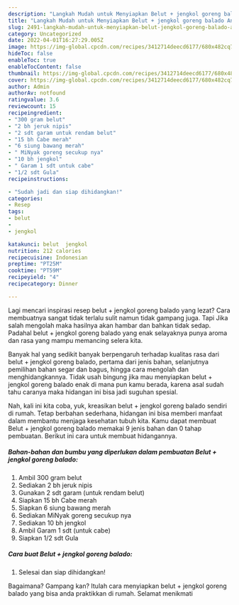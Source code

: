 ```yaml
---
description: "Langkah Mudah untuk Menyiapkan Belut + jengkol goreng balado Anti Gagal"
title: "Langkah Mudah untuk Menyiapkan Belut + jengkol goreng balado Anti Gagal"
slug: 2491-langkah-mudah-untuk-menyiapkan-belut-jengkol-goreng-balado-anti-gagal
category: Uncategorized
date: 2022-04-01T16:27:29.005Z
image: https://img-global.cpcdn.com/recipes/3412714deecd6177/680x482cq70/belut-jengkol-goreng-balado-foto-resep-utama.jpg
hideToc: false
enableToc: true
enableTocContent: false
thumbnail: https://img-global.cpcdn.com/recipes/3412714deecd6177/680x482cq70/belut-jengkol-goreng-balado-foto-resep-utama.jpg
cover: https://img-global.cpcdn.com/recipes/3412714deecd6177/680x482cq70/belut-jengkol-goreng-balado-foto-resep-utama.jpg
author: Admin
authorAv: notfound
ratingvalue: 3.6
reviewcount: 15
recipeingredient:
- "300 gram belut"
- "2 bh jeruk nipis"
- "2 sdt garam untuk rendam belut"
- "15 bh Cabe merah"
- "6 siung bawang merah"
- " MiNyak goreng secukup nya"
- "10 bh jengkol"
- " Garam 1 sdt untuk cabe"
- "1/2 sdt Gula"
recipeinstructions:

- "Sudah jadi dan siap dihidangkan!"
categories:
- Resep
tags:
- belut
- 
- jengkol

katakunci: belut  jengkol 
nutrition: 212 calories
recipecuisine: Indonesian
preptime: "PT25M"
cooktime: "PT59M"
recipeyield: "4"
recipecategory: Dinner

---
```



Lagi mencari inspirasi resep belut + jengkol goreng balado yang lezat? Cara membuatnya sangat tidak terlalu sulit namun tidak gampang juga. Tapi Jika salah mengolah maka hasilnya akan hambar dan bahkan tidak sedap. Padahal belut + jengkol goreng balado yang enak selayaknya punya aroma dan rasa yang mampu memancing selera kita.


Banyak hal yang sedikit banyak berpengaruh terhadap kualitas rasa dari belut + jengkol goreng balado, pertama dari jenis bahan, selanjutnya pemilihan bahan segar dan bagus, hingga cara mengolah dan menghidangkannya. Tidak usah bingung jika mau menyiapkan belut + jengkol goreng balado enak di mana pun kamu berada, karena asal sudah tahu caranya maka hidangan ini bisa jadi suguhan spesial.




Nah, kali ini kita coba, yuk, kreasikan belut + jengkol goreng balado sendiri di rumah. Tetap berbahan sederhana, hidangan ini bisa memberi manfaat dalam membantu menjaga kesehatan tubuh kita. Kamu dapat membuat Belut + jengkol goreng balado memakai 9 jenis bahan dan 0 tahap pembuatan. Berikut ini cara untuk membuat hidangannya.

<!--inarticleads1-->

##### Bahan-bahan dan bumbu yang diperlukan dalam pembuatan Belut + jengkol goreng balado:

1. Ambil 300 gram belut
1. Sediakan 2 bh jeruk nipis
1. Gunakan 2 sdt garam (untuk rendam belut)
1. Siapkan 15 bh Cabe merah
1. Siapkan 6 siung bawang merah
1. Sediakan  MiNyak goreng secukup nya
1. Sediakan 10 bh jengkol
1. Ambil  Garam 1 sdt (untuk cabe)
1. Siapkan 1/2 sdt Gula




<!--inarticleads2-->

##### Cara buat Belut + jengkol goreng balado:


1. Selesai dan siap dihidangkan!



Bagaimana? Gampang kan? Itulah cara menyiapkan belut + jengkol goreng balado yang bisa anda praktikkan di rumah. Selamat menikmati
